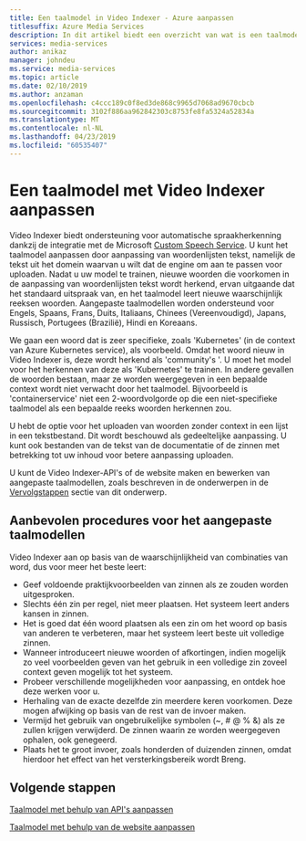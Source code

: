 ```yaml
---
title: Een taalmodel in Video Indexer - Azure aanpassen
titlesuffix: Azure Media Services
description: In dit artikel biedt een overzicht van wat is een taalmodel in Video Indexer en hoe u kunt aanpassen.
services: media-services
author: anikaz
manager: johndeu
ms.service: media-services
ms.topic: article
ms.date: 02/10/2019
ms.author: anzaman
ms.openlocfilehash: c4ccc189c0f8ed3de868c9965d7068ad9670cbcb
ms.sourcegitcommit: 3102f886aa962842303c8753fe8fa5324a52834a
ms.translationtype: MT
ms.contentlocale: nl-NL
ms.lasthandoff: 04/23/2019
ms.locfileid: "60535407"
---
```

# <a name="customize-a-language-model-with-video-indexer"></a>Een taalmodel met Video Indexer aanpassen

Video Indexer biedt ondersteuning voor automatische spraakherkenning dankzij de integratie met de Microsoft [Custom Speech Service](https://azure.microsoft.com/services/cognitive-services/custom-speech-service/). U kunt het taalmodel aanpassen door aanpassing van woordenlijsten tekst, namelijk de tekst uit het domein waarvan u wilt dat de engine om aan te passen voor uploaden. Nadat u uw model te trainen, nieuwe woorden die voorkomen in de aanpassing van woordenlijsten tekst wordt herkend, ervan uitgaande dat het standaard uitspraak van, en het taalmodel leert nieuwe waarschijnlijk reeksen woorden. Aangepaste taalmodellen worden ondersteund voor Engels, Spaans, Frans, Duits, Italiaans, Chinees (Vereenvoudigd), Japans, Russisch, Portugees (Brazilië), Hindi en Koreaans. 

We gaan een woord dat is zeer specifieke, zoals 'Kubernetes' (in de context van Azure Kubernetes service), als voorbeeld. Omdat het woord nieuw in Video Indexer is, deze wordt herkend als 'community's '. U moet het model voor het herkennen van deze als 'Kubernetes' te trainen. In andere gevallen de woorden bestaan, maar ze worden weergegeven in een bepaalde context wordt niet verwacht door het taalmodel. Bijvoorbeeld is 'containerservice' niet een 2-woordvolgorde op die een niet-specifieke taalmodel als een bepaalde reeks woorden herkennen zou.

U hebt de optie voor het uploaden van woorden zonder context in een lijst in een tekstbestand. Dit wordt beschouwd als gedeeltelijke aanpassing. U kunt ook bestanden van de tekst van de documentatie of de zinnen met betrekking tot uw inhoud voor betere aanpassing uploaden.

U kunt de Video Indexer-API's of de website maken en bewerken van aangepaste taalmodellen, zoals beschreven in de onderwerpen in de [Vervolgstappen](#next-steps) sectie van dit onderwerp.

## <a name="best-practices-for-custom-language-models"></a>Aanbevolen procedures voor het aangepaste taalmodellen

Video Indexer aan op basis van de waarschijnlijkheid van combinaties van word, dus voor meer het beste leert:

* Geef voldoende praktijkvoorbeelden van zinnen als ze zouden worden uitgesproken.
* Slechts één zin per regel, niet meer plaatsen. Het systeem leert anders kansen in zinnen.
* Het is goed dat één woord plaatsen als een zin om het woord op basis van anderen te verbeteren, maar het systeem leert beste uit volledige zinnen.
* Wanneer introduceert nieuwe woorden of afkortingen, indien mogelijk zo veel voorbeelden geven van het gebruik in een volledige zin zoveel context geven mogelijk tot het systeem.
* Probeer verschillende mogelijkheden voor aanpassing, en ontdek hoe deze werken voor u.
* Herhaling van de exacte dezelfde zin meerdere keren voorkomen. Deze mogen afwijking op basis van de rest van de invoer maken.
* Vermijd het gebruik van ongebruikelijke symbolen (~, # @ % &) als ze zullen krijgen verwijderd. De zinnen waarin ze worden weergegeven ophalen, ook genegeerd.
* Plaats het te groot invoer, zoals honderden of duizenden zinnen, omdat hierdoor het effect van het versterkingsbereik wordt Breng.

## <a name="next-steps"></a>Volgende stappen

[Taalmodel met behulp van API's aanpassen](customize-language-model-with-api.md)

[Taalmodel met behulp van de website aanpassen](customize-language-model-with-website.md)
